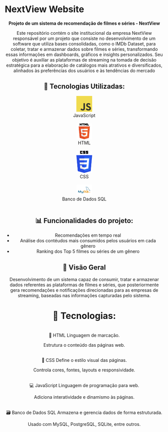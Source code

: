 # NextView Website



<div align="center">
  <strong> Projeto de um sistema de recomendação de filmes e séries - NextView</strong>
</div>

<div align="center">
  <p>Este repositório contém o site institucional da empresa NextView responsável por um projeto que consiste no desenvolvimento de um software que utiliza bases consolidadas, como o IMDb Dataset, para coletar, tratar e armazenar dados sobre filmes e séries, transformando essas informações em dashboards, gráficos e insights personalizados. Seu objetivo é auxiliar as plataformas de streaming na tomada de decisão estratégica para a elaboração de catálogos mais atrativos e diversificados, alinhados às preferências dos usuários e às tendências do mercado</p>

  
  <p align=center>

## 🔧 Tecnologias Utilizadas:
<img src="website/public/assets/imgs/jslogo.png" width="50"><br> JavaScript<br><br>
<img src="website/public/assets/imgs/htmllogo.png" width="50"><br> HTML<br><br>
<img src="website/public/assets/imgs/csslogo.png" width="50"><br> CSS<br><br>
<img src="website/public/assets/imgs/mysqllogo.png" width="50"><br> Banco de Dados SQL<br><br>


## 📊 Funcionalidades do projeto:

- Recomendações em tempo real
- Análise dos contéudos mais consumidos pelos usuários em cada gênero
- Ranking dos Top 5 filmes ou séries de um gênero
</p>
  
</div>

<div align=center>

## 🔭 Visão Geral

Desenvolvimento de um sistema capaz de consumir, tratar e armazenar dados referentes as plataformas de filmes e séries, que posteriormente gera recomendações e notificações direcionadas para as empresas de streaming, baseadas nas informações capturadas pelo sistema. 
<br>
 <h1>🔧 Tecnologias:</h1>
<br>
📜 HTML
Linguagem de marcação.

Estrutura o conteúdo das páginas web.

<br>
🎨 CSS
Define o estilo visual das páginas.

Controla cores, fontes, layouts e responsividade.

<br>
💻 JavaScript
Linguagem de programação para web.

Adiciona interatividade e dinamismo às páginas.


<br>
🗃️ Banco de Dados SQL
Armazena e gerencia dados de forma estruturada.

Usado com MySQL, PostgreSQL, SQLite, entre outros.

<br>

</div>
